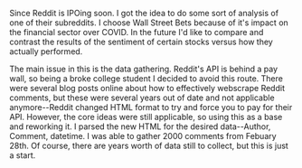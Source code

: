 Since Reddit is IPOing soon. I got the idea to do some sort of analysis of one of their subreddits. I choose Wall Street Bets because of it's impact on the financial sector over COVID. In the future I'd like to compare and contrast the results of the sentiment of certain stocks versus how they actually performed.

The main issue in this is the data gathering. Reddit's API is behind a pay wall, so being a broke college student I decided to avoid this route. There were several blog posts online about how to effectively webscrape Reddit comments, but these were several years out of date and not applicable anymore--Reddit changed HTML format to try and force you to pay for their API. However, the core ideas were still applicable, so using this as a base and reworking it. I parsed the new HTML for the desired data--Author, Comment, datetime. I was able to gather 2000 comments from Febuary 28th. Of course, there are years worth of data still to collect, but this is just a start.
